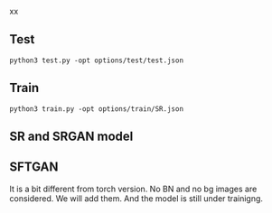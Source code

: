 xx


## Test
`python3 test.py -opt options/test/test.json`


## Train

`python3 train.py -opt options/train/SR.json`

## SR and SRGAN model

## SFTGAN 

It is a bit different from torch version. No BN and no bg images are considered. We will add them. And the model is still under trainigng.
